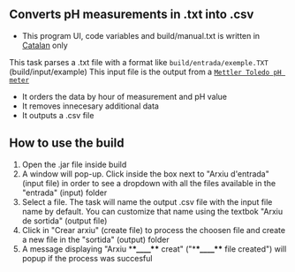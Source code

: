 ## Converts pH measurements in .txt into .csv

- This program UI, code variables and build/manual.txt is written in [Catalan](https://en.wikipedia.org/wiki/Catalan_language) only

This task parses a .txt file with a format like `build/entrada/exemple.TXT` (build/input/example)
This input file is the output from a [`Mettler Toledo pH meter`](https://www.mt.com/my/en/home/products/Laboratory_Analytics_Browse/pH-meter.html)

- It orders the data by hour of measurement and pH value
- It removes innecesary additional data
- It outputs a .csv file

## How to use the build

1. Open the .jar file inside build
2. A window will pop-up. Click inside the box next to "Arxiu d'entrada" (input file) in order to see a dropdown with all the files available in the "entrada" (input) folder
3. Select a file. The task will name the output .csv file with the input file name by default. You can customize that name using the textbok "Arxiu de sortida" (output file)
4. Click in "Crear arxiu" (create file) to process the choosen file and create a new file in the "sortida" (output) folder
5. A message displaying "Arxiu \***\*\_\_\_\_\*\*** creat" ("\***\*\_\_\_\_\*\*** file created") will popup if the process was succesful
